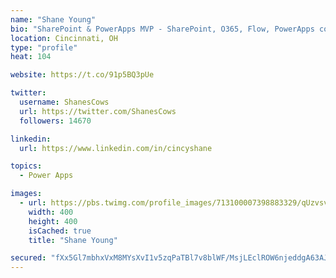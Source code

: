 ```yaml
---
name: "Shane Young"
bio: "SharePoint & PowerApps MVP - SharePoint, O365, Flow, PowerApps consulting? @PowerApps911 | Pure Snark? You found it."
location: Cincinnati, OH
type: "profile"
heat: 104

website: https://t.co/91p5BQ3pUe

twitter:
  username: ShanesCows
  url: https://twitter.com/ShanesCows
  followers: 14670

linkedin:
  url: https://www.linkedin.com/in/cincyshane

topics:
  - Power Apps

images:
  - url: https://pbs.twimg.com/profile_images/713100007398883329/qUzvsvQ3_400x400.jpg
    width: 400
    height: 400
    isCached: true
    title: "Shane Young"

secured: "fXx5Gl7mbhxVxM8MYsXvI1v5zqPaTBl7v8blWF/MsjLEclROW6njeddgA63AJX6qg1otIsfpD2g6jPoUpQg040Q6F3YdyMozqYeJGP874Y79+0AS0vUU/qrFB8yrEirDBqWqgzXKVN53WxxWULp/qSrYKLmEFY9hOjQuqJ+Krt4l81Q8/4+4VElnDvxshfIsHDmfbF7KoUgOIEf8DmhNTpgnNxjlQyGL8vZiDibwp7ZjrXx0azhnAG+q0EQHHBEmogHSy4ZDTiLi+MXJ3WTbB4fVndfKnUC1odxJnTahXhkfKhsNcDhZbjFGKZ8hzWRuT45hF1iPKQ383nxUY0fRgysFoeRJ4u1EY79k2OC8+SGrHp5BVmb+zuStykaqseYFzPnZ8AFafNjDy8CUUwrflXnIKSzjgFLCqYKXGsgReJY=;nG7iOaSRaE7dbB92wa+NLQ=="
---
```


